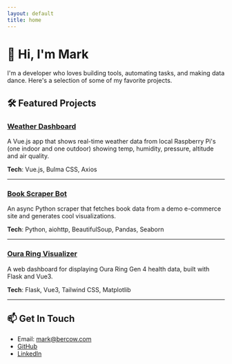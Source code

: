 ```yaml
---
layout: default
title: home
---
```

# 👋 Hi, I'm Mark

I'm a developer who loves building tools, automating tasks, and making data dance. Here's a selection of some of my favorite projects.

## 🛠️ Featured Projects

### [Weather Dashboard](https://github.com/markbercow/weather-client.git)

A Vue.js app that shows real-time weather data from local Raspberry Pi's (one indoor and one outdoor) showing temp, humidity, pressure, altitude and air quality.

**Tech**: Vue.js, Bulma CSS, Axios

---

### [Book Scraper Bot](https://github.com/markbercow/BookstoreChatbot.git)

An async Python scraper that fetches book data from a demo e-commerce site and generates cool visualizations.

**Tech**: Python, aiohttp, BeautifulSoup, Pandas, Seaborn

---

### [Oura Ring Visualizer](https://github.com/markbercow/oura-webapp.git)

A web dashboard for displaying Oura Ring Gen 4 health data, built with Flask and Vue3.

**Tech**: Flask, Vue3, Tailwind CSS, Matplotlib

---

## 📫 Get In Touch

- Email: mark@bercow.com
- [GitHub](https://github.com/markbercow)
- [LinkedIn](https://linkedin.com/in/mark-bercow)
